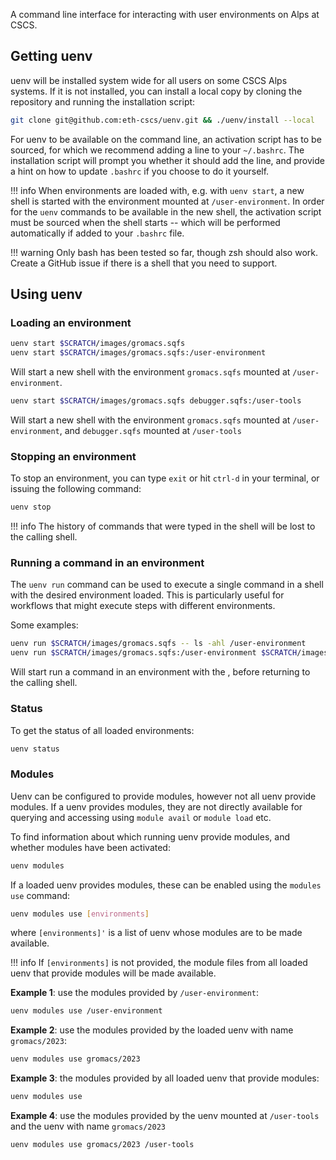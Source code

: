 A command line interface for interacting with user environments on Alps at CSCS.

## Getting uenv

uenv will be installed system wide for all users on some CSCS Alps systems. If it is not installed, you can install a local copy by cloning the repository and running the installation script:

```bash
git clone git@github.com:eth-cscs/uenv.git && ./uenv/install --local
```

For uenv to be available on the command line, an activation script has to be sourced, for which we recommend adding a line to your `~/.bashrc`.
The installation script will prompt you whether it should add the line, and provide a hint on how to update `.bashrc` if you choose to do it yourself.

!!! info
    When environments are loaded with, e.g. with `uenv start`, a new shell is started with the environment mounted at `/user-environment`.
    In order for the `uenv` commands to be available in the new shell, the activation script must be sourced when the shell starts -- which will be performed automatically if added to your `.bashrc` file.

!!! warning
    Only bash has been tested so far, though zsh should also work.
    Create a GitHub issue if there is a shell that you need to support.

## Using uenv

### Loading an environment

```bash
uenv start $SCRATCH/images/gromacs.sqfs
uenv start $SCRATCH/images/gromacs.sqfs:/user-environment
```

Will start a new shell with the environment `gromacs.sqfs` mounted at `/user-environment`.

```bash
uenv start $SCRATCH/images/gromacs.sqfs debugger.sqfs:/user-tools
```

Will start a new shell with the environment `gromacs.sqfs` mounted at `/user-environment`, and `debugger.sqfs` mounted at `/user-tools`

### Stopping an environment

To stop an environment, you can type `exit` or hit `ctrl-d` in your terminal, or issuing the following command:

```bash
uenv stop
```

!!! info
    The history of commands that were typed in the shell will be lost to the calling shell.

### Running a command in an environment

The `uenv run` command can be used to execute a single command in a shell with the desired environment loaded.
This is particularly useful for workflows that might execute steps with different environments.

Some examples:

```bash
uenv run $SCRATCH/images/gromacs.sqfs -- ls -ahl /user-environment
uenv run $SCRATCH/images/gromacs.sqfs:/user-environment $SCRATCH/images/tools.squashfs:/user-tools -- ls -ahl /user-environment /user-tools
```

Will start run a command in an environment with the , before returning to the calling shell.

### Status

To get the status of all loaded environments:

```bash
uenv status
```

### Modules

Uenv can be configured to provide modules, however not all uenv provide modules.
If a uenv provides modules, they are not directly available for querying and accessing using `module avail` or `module load` etc.

To find information about which running uenv provide modules, and whether modules have been activated:

```bash
uenv modules
```

If a loaded uenv provides modules, these can be enabled using the `modules use` command:

```bash
uenv modules use [environments]
```

where `[environments]'` is a list of uenv whose modules are to be made available.

!!! info
    If `[environments]` is not provided, the module files from all loaded uenv that provide modules will be made available.

**Example 1**: use the modules provided by `/user-environment`:
```bash
uenv modules use /user-environment
```

**Example 2**: use the modules provided by the loaded uenv with name `gromacs/2023`:
```bash
uenv modules use gromacs/2023
```

**Example 3**: the modules provided by all loaded uenv that provide modules:
```bash
uenv modules use
```

**Example 4**: use the modules provided by the uenv mounted at `/user-tools` and the uenv with name `gromacs/2023`
```bash
uenv modules use gromacs/2023 /user-tools
```


